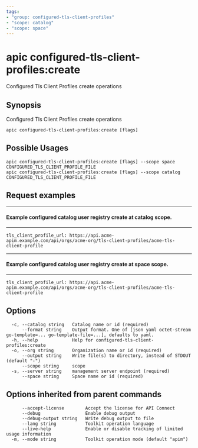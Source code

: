 ```yaml
---
tags:
- "group: configured-tls-client-profiles"
- "scope: catalog"
- "scope: space"
---
```

# apic configured-tls-client-profiles:create

Configured Tls Client Profiles create operations

## Synopsis

Configured Tls Client Profiles create operations

```
apic configured-tls-client-profiles:create [flags]
```

## Possible Usages

```
apic configured-tls-client-profiles:create [flags] --scope space CONFIGURED_TLS_CLIENT_PROFILE_FILE
apic configured-tls-client-profiles:create [flags] --scope catalog CONFIGURED_TLS_CLIENT_PROFILE_FILE
```

## Request examples

----------------------------------------------------------------------
#### Example configured catalog user registry create at catalog scope.
----------------------------------------------------------------------

```
tls_client_profile_url: https://api.acme-apim.example.com/api/orgs/acme-org/tls-client-profiles/acme-tls-client-profile
```

--------------------------------------------------------------------
#### Example configured catalog user registry create at space scope.
--------------------------------------------------------------------

```
tls_client_profile_url: https://api.acme-apim.example.com/api/orgs/acme-org/tls-client-profiles/acme-tls-client-profile
```

## Options

```
  -c, --catalog string   Catalog name or id (required)
      --format string    Output format. One of [json yaml octet-stream go-template=... go-template-file=...], defaults to yaml.
  -h, --help             Help for configured-tls-client-profiles:create
  -o, --org string       Organization name or id (required)
      --output string    Write file(s) to directory, instead of STDOUT (default "-")
      --scope string     scope
  -s, --server string    management server endpoint (required)
      --space string     Space name or id (required)
```

## Options inherited from parent commands

```
      --accept-license        Accept the license for API Connect
      --debug                 Enable debug output
      --debug-output string   Write debug output to file
      --lang string           Toolkit operation language
      --live-help             Enable or disable tracking of limited usage information
  -m, --mode string           Toolkit operation mode (default "apim")
```

